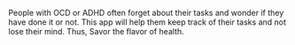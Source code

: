 People with OCD or ADHD often forget about their tasks and wonder if they have done it or not. This app will help them keep track of their tasks and not lose their mind. Thus, Savor the flavor of health. 
